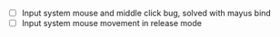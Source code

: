 - [ ] Input system mouse and middle click bug, solved with mayus bind
- [ ] Input system mouse movement in release mode